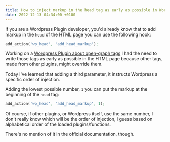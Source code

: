 ```yaml
---
title: How to inject markup in the head tag as early as possible in Wordpress Plugin
date: 2022-12-13 04:34:00 +0100
---
```




If you are a Wordpress Plugin developer, you'd already know that to add markup in the `head` of the HTML page you can use the following hook:

```php
add_action('wp_head', 'add_head_markup');
```

Working on a [Wordpress Plugin about open-graph tags](https://wordpress.org/plugins/presenta-open-graph/) I had the need to write those tags as early as possible in the HTML page because other tags, made from other plugins, might override them.

Today I've learned that adding a third parameter, it instructs Wordpress a specific order of injection.

Adding the lowest possible number, `1` you can put the markup at the beginning of the `head` tag:

```php
add_action('wp_head', 'add_head_markup', 1);
```

Of course, if other plugins, or Wordpress itself, use the same number, I don't really know which will be the order of injection, I guess based on alphabetical order of the loaded plugins/functions.

There's no mention of it in the official documentation, though.